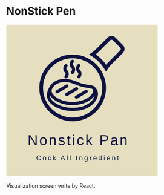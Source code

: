 # NonStick Pen

<div style="width: 100%;">
  <img style="width: 400px;height: 400px;margin: auto;" src="./dcos/imgs/logo-with-name.png" />
</div>

Visualization screen write by React.
